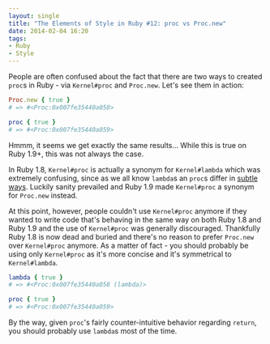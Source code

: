 ```yaml
---
layout: single
title: "The Elements of Style in Ruby #12: proc vs Proc.new"
date: 2014-02-04 16:20
tags:
- Ruby
- Style
---
```


People are often confused about the fact that there are two ways to created `proc`s in Ruby -
via `Kernel#proc` and `Proc.new`. Let's see them in action:

```ruby
Proc.new { true }
# => #<Proc:0x007fe35440a058>

proc { true }
# => #<Proc:0x007fe35440a059>
```

Hmmm, it seems we get exactly the same results... While this is true
on Ruby 1.9+, this was not always the case.

In Ruby 1.8, `Kernel#proc` is actually a synonym for `Kernel#lambda`
which was extremely confusing, since as we all know `lambda`s an
`proc`s differ in
[subtle ways](http://stackoverflow.com/questions/626/when-to-use-lambda-when-to-use-proc-new). Luckily
sanity prevailed and Ruby 1.9 made `Kernel#proc` a synonym for
`Proc.new` instead.

At this point, however, people couldn't use `Kernel#proc` anymore if they
wanted to write code that's behaving in the same way on both Ruby 1.8
and Ruby 1.9 and the use of `Kernel#proc` was generally discouraged.
Thankfully Ruby 1.8 is now dead and buried and there's no reason to prefer
`Proc.new` over `Kernel#proc` anymore.  As a matter of fact - you
should probably be using only `Kernel#proc` as it's more concise and
it's symmetrical to `Kernel#lambda`.

```ruby
lambda { true }
# => #<Proc:0x007fe35440a058 (lambda)>

proc { true }
# => #<Proc:0x007fe35440a059>
```

By the way, given `proc`'s fairly counter-intuitive behavior regarding `return`, you should probably
use `lambda`s most of the time.

